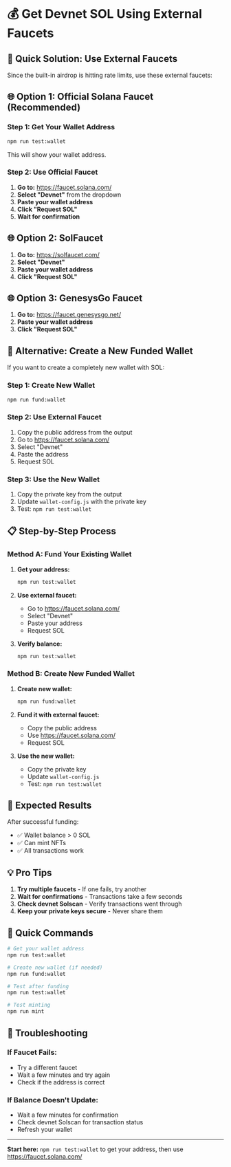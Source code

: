 # 💰 Get Devnet SOL Using External Faucets

## 🚀 Quick Solution: Use External Faucets

Since the built-in airdrop is hitting rate limits, use these external faucets:

## 🌐 Option 1: Official Solana Faucet (Recommended)

### Step 1: Get Your Wallet Address
```bash
npm run test:wallet
```
This will show your wallet address.

### Step 2: Use Official Faucet
1. **Go to:** https://faucet.solana.com/
2. **Select "Devnet"** from the dropdown
3. **Paste your wallet address**
4. **Click "Request SOL"**
5. **Wait for confirmation**

## 🌐 Option 2: SolFaucet

1. **Go to:** https://solfaucet.com/
2. **Select "Devnet"**
3. **Paste your wallet address**
4. **Click "Request SOL"**

## 🌐 Option 3: GenesysGo Faucet

1. **Go to:** https://faucet.genesysgo.net/
2. **Paste your wallet address**
3. **Click "Request SOL"**

## 🔧 Alternative: Create a New Funded Wallet

If you want to create a completely new wallet with SOL:

### Step 1: Create New Wallet
```bash
npm run fund:wallet
```

### Step 2: Use External Faucet
1. Copy the public address from the output
2. Go to https://faucet.solana.com/
3. Select "Devnet"
4. Paste the address
5. Request SOL

### Step 3: Use the New Wallet
1. Copy the private key from the output
2. Update `wallet-config.js` with the private key
3. Test: `npm run test:wallet`

## 📋 Step-by-Step Process

### Method A: Fund Your Existing Wallet
1. **Get your address:**
   ```bash
   npm run test:wallet
   ```

2. **Use external faucet:**
   - Go to https://faucet.solana.com/
   - Select "Devnet"
   - Paste your address
   - Request SOL

3. **Verify balance:**
   ```bash
   npm run test:wallet
   ```

### Method B: Create New Funded Wallet
1. **Create new wallet:**
   ```bash
   npm run fund:wallet
   ```

2. **Fund it with external faucet:**
   - Copy the public address
   - Use https://faucet.solana.com/
   - Request SOL

3. **Use the new wallet:**
   - Copy the private key
   - Update `wallet-config.js`
   - Test: `npm run test:wallet`

## 🎯 Expected Results

After successful funding:
- ✅ Wallet balance > 0 SOL
- ✅ Can mint NFTs
- ✅ All transactions work

## 💡 Pro Tips

1. **Try multiple faucets** - If one fails, try another
2. **Wait for confirmations** - Transactions take a few seconds
3. **Check devnet Solscan** - Verify transactions went through
4. **Keep your private keys secure** - Never share them

## 🚀 Quick Commands

```bash
# Get your wallet address
npm run test:wallet

# Create new wallet (if needed)
npm run fund:wallet

# Test after funding
npm run test:wallet

# Test minting
npm run mint
```

## 🔧 Troubleshooting

### If Faucet Fails:
- Try a different faucet
- Wait a few minutes and try again
- Check if the address is correct

### If Balance Doesn't Update:
- Wait a few minutes for confirmation
- Check devnet Solscan for transaction status
- Refresh your wallet

---

**Start here:** `npm run test:wallet` to get your address, then use https://faucet.solana.com/
